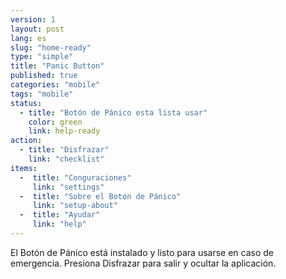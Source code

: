 ```yaml
---
version: 1
layout: post
lang: es
slug: "home-ready"
type: "simple"
title: "Panic Button"
published: true
categories: "mobile"
tags: "mobile"
status:
  - title: "Botón de Pánico esta lista usar"
    color: green
    link: help-ready
action:
  - title: "Disfrazar"
    link: "checklist"
items:
  -  title: "Conguraciones"
     link: "settings"
  -  title: "Sobre el Botón de Pánico"
     link: "setup-about"
  -  title: "Ayudar"
     link: "help"
---
```


El Botón de Pánico está instalado y listo para usarse en caso de emergencia. Presiona Disfrazar para salir y ocultar la aplicación. 
